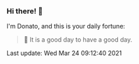 ### Hi there! 👋 

I'm Donato, and this is your daily fortune:

> 🥠 It is a good day to have a good day.

Last update: Wed Mar 24 09:12:40 2021